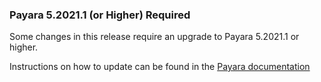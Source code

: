 ### Payara 5.2021.1 (or Higher) Required

Some changes in this release require an upgrade to Payara 5.2021.1 or higher.

Instructions on how to update can be found in the
[Payara documentation](https://docs.payara.fish/community/docs/5.2021.1/documentation/user-guides/upgrade-payara.html)